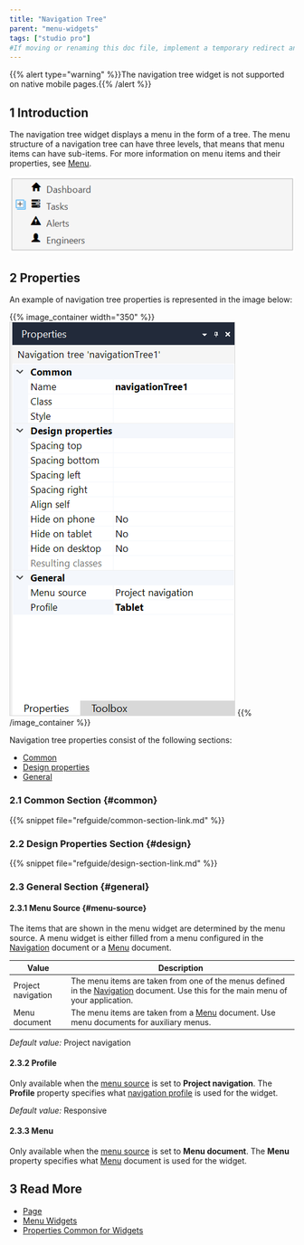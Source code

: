 ```yaml
---
title: "Navigation Tree"
parent: "menu-widgets"
tags: ["studio pro"]
#If moving or renaming this doc file, implement a temporary redirect and let the respective team know they should update the URL in the product. See Mapping to Products for more details.
---
```


{{% alert type="warning" %}}The navigation tree widget is not supported on native mobile pages.{{% /alert %}}

## 1 Introduction

The navigation tree widget displays a menu in the form of a tree. The menu structure of a navigation tree can have three levels, that means that menu items can have sub-items. For more information on menu items and their properties, see [Menu](menu). 

![Navigation Tree](attachments/menu-widgets/navigation-tree.png)

## 2 Properties

An example of navigation tree properties is represented in the image below:

{{% image_container width="350" %}}![Navigation Tree Properties](attachments/menu-widgets/navigation-tree-properties.png)
{{% /image_container %}}

Navigation tree properties consist of the following sections:

* [Common](#common)
* [Design properties](#design)
* [General](#general)

### 2.1 Common Section {#common}

{{% snippet file="refguide/common-section-link.md" %}}

### 2.2 Design Properties Section {#design}

{{% snippet file="refguide/design-section-link.md" %}}

### 2.3 General Section {#general}

#### 2.3.1 Menu Source {#menu-source}

The items that are shown in the menu widget are determined by the menu source. A menu widget is either filled from a menu configured in the [Navigation](navigation) document or a [Menu](menu) document.

| Value              | Description                                                  |
| ------------------ | ------------------------------------------------------------ |
| Project navigation | The menu items are taken from one of the menus defined in the [Navigation](navigation) document. Use this for the main menu of your application. |
| Menu document      | The menu items are taken from a [Menu](menu) document. Use menu documents for auxiliary menus. |

_Default value:_ Project navigation

#### 2.3.2 Profile 

Only available when the [menu source](#menu-source) is set to **Project navigation**. The **Profile** property specifies what [navigation profile](navigation#profiles) is used for the widget. 

_Default value:_ Responsive

#### 2.3.3 Menu 

Only available when the [menu source](#menu-source) is set to **Menu document**. The **Menu** property specifies what [Menu](menu) document is used for the widget.

## 3 Read More

* [Page](page)
* [Menu Widgets](menu-widgets)
* [Properties Common for Widgets](common-widget-properties)